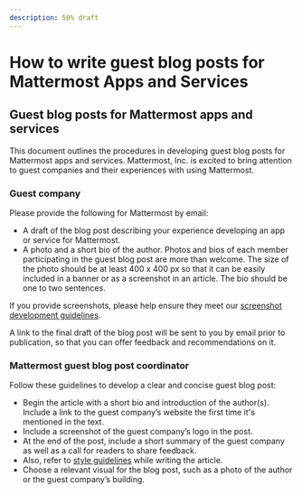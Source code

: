 ```yaml
---
description: 50% draft
---
```


# How to write guest blog posts for Mattermost Apps and Services

## Guest blog posts for Mattermost apps and services

This document outlines the procedures in developing guest blog posts for Mattermost apps and services. Mattermost, Inc. is excited to bring attention to guest companies and their experiences with using Mattermost.

### Guest company

Please provide the following for Mattermost by email:

* A draft of the blog post describing your experience developing an app or service for Mattermost.
* A photo and a short bio of the author. Photos and bios of each member participating in the guest blog post are more than welcome. The size of the photo should be at least 400 x 400 px so that it can be easily included in a banner or as a screenshot in an article. The bio should be one to two sentences.

If you provide screenshots, please help ensure they meet our [screenshot development guidelines](https://handbook.mattermost.com/operations/messaging-and-math/how-to-guides-for-m-and-m/how-to-create-screenshots-and-gifs).

A link to the final draft of the blog post will be sent to you by email prior to publication, so that you can offer feedback and recommendations on it.

### Mattermost guest blog post coordinator

Follow these guidelines to develop a clear and concise guest blog post:

* Begin the article with a short bio and introduction of the author\(s\). Include a link to the guest company’s website the first time it's mentioned in the text.
* Include a screenshot of the guest company’s logo in the post.
* At the end of the post, include a short summary of the guest company as well as a call for readers to share feedback.
* Also, refer to [style guidelines](https://handbook.mattermost.com/operations/operations/company-processes/publishing/publishing-guidelines/voice-tone-and-writing-style-guidelines) while writing the article.
* Choose a relevant visual for the blog post, such as a photo of the author or the guest company’s building.

